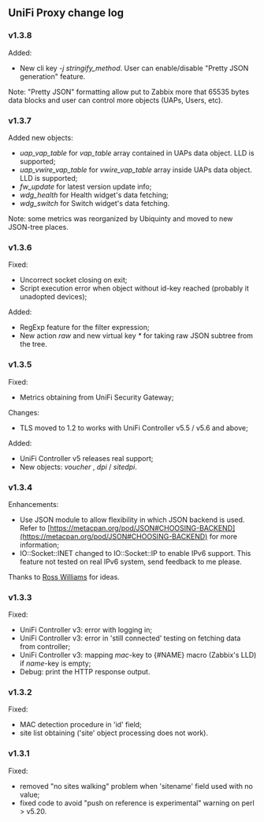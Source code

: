 ## UniFi Proxy change log 

### v1.3.8
Added:

- New cli key _-j stringify\_method_. User can enable/disable "Pretty JSON generation" feature. 

Note: "Pretty JSON" formatting allow put to Zabbix more that 65535 bytes data blocks and user can control more objects (UAPs, Users, etc).

### v1.3.7
Added new objects:
- _uap\_vap\_table_ for _vap\_table_ array contained in UAPs data object. LLD is supported;
- _uap\_vwire\_vap\_table_ for _vwire\_vap\_table_ array inside UAPs data object. LLD is supported;
- _fw\_update_ for latest version update info;
- _wdg\_health_ for Health widget's data fetching;
- _wdg\_switch_ for Switch widget's data fetching.

Note: some metrics was reorganized by Ubiquinty and moved to new JSON-tree places.

### v1.3.6
Fixed:
- Uncorrect socket closing on exit;
- Script execution error when object without id-key reached (probably it unadopted devices);

Added:
- RegExp feature for the filter expression; 
- New action _raw_ and new virtual key _*_ for taking raw JSON subtree from the tree. 

### v1.3.5
Fixed:
- Metrics obtaining from UniFi Security Gateway;

Changes:
- TLS moved to 1.2 to works with UniFi Controller v5.5 / v5.6 and above;

Added:
- UniFi Controller v5 releases real support; 
- New objects: _voucher_ , _dpi_ / _sitedpi_.

### v1.3.4
Enhancements:
 - Use JSON module to allow flexibility in which JSON backend is used. Refer to [https://metacpan.org/pod/JSON#CHOOSING-BACKEND](https://metacpan.org/pod/JSON#CHOOSING-BACKEND) for more information;
 - IO::Socket::INET changed to IO::Socket::IP to enable IPv6 support. This feature not tested on real IPv6 system, send feedback to me please.

Thanks to [Ross Williams](https://github.com/overhacked) for ideas.


### v1.3.3
Fixed:
- UniFi Controller v3: error with logging in;
- UniFi Controller v3: error in 'still connected' testing on fetching data from controller;
- UniFi Controller v3: mapping _mac_-key to {#NAME} macro (Zabbix's LLD) if _name_-key is empty;
- Debug: print the HTTP response output.

### v1.3.2
Fixed:
- MAC detection procedure in 'id' field;
- site list obtaining ('site' object processing does not work).

### v1.3.1
Fixed:
- removed "no sites walking" problem when 'sitename' field  used with no value;
- fixed code to avoid "push on reference is experimental" warning on perl > v5.20.

